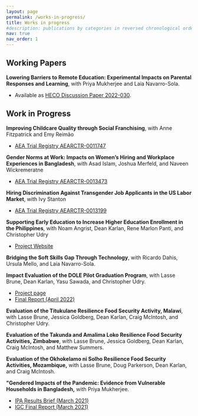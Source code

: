 ```yaml
---
layout: page
permalink: /works-in-progress/
title: Works in progress
#description: publications by categories in reversed chronological order. generated by jekyll-scholar.
nav: true
nav_order: 1
---
```



## Working Papers 

**Lowering Barriers to Remote Education: Experimental Impacts on Parental Responses and Learning**, with Priya Mukherjee and Laia Navarro-Sola. 
- Available as [HECO Discussion Paper 2022-030](http://humcap.uchicago.edu/RePEc/hka/wpaper/Beam_Mukherjee_Navarro-Sola_2022_lowering-barriers-remote-education.pdf).


## Work in Progress

**Improving Childcare Quality through Social Franchising**, with Anne Fitzpatrick and Emy Reimão
- [AEA Trial Registry AEARCTR-0011747](https://www.socialscienceregistry.org/trials/11747)

**Gender Norms at Work: Impacts on Women’s Hiring and Workplace Experiences in Bangladesh**, with Asad Islam, Joshua Merfeld, and Naveen Wickremeratne
- [AEA Trial Registry AEARCTR-0013473](https://www.socialscienceregistry.org/trials/13473)

**Hiring Discrimination Against Transgender Job Applicants in the US Labor Market**, with Ivy Stanton
- [AEA Trial Registry AEARCTR-0013199](https://www.socialscienceregistry.org/trials/13199)

**Supporting Early Education to Increase Higher Education Enrollment in the Philippines**, with Noam Angrist, Dean Karlan, Rene Marlon Panti, and Christopher Udry
- [Project Website](https://poverty-action.org/supporting-early-education-increase-higher-education-enrollment-philippines)

**Bridging the Soft Skills Gap Through Technology**, with Ricardo Dahis, Ursula Mello, and Laia Navarro-Sola.

**Impact Evaluation of the DOLE Pilot Graduation Program**, with Lasse Brune, Dean Karlan, Yasu Sawada, and Christopher Udry.
-  [Project page](https://poverty-action.org/productive-asset-transfers-and-coaching-can-improve-livelihoods-people-extreme-poverty-philippines)
- [Final Report (April 2022)](https://poverty-action.org/sites/default/files/2023-07/IPA%20DOLE%20Graduation%20Final%20Report_April%202022.pdf)

**Evaluation of the Titukulane Resilience Food Security Activity, Malawi**, with Lasse Brune, Jessica Goldberg, Dean Karlan, Craig McIntosh, and Christopher Udry.

**Evaluation of the Takunda and Amalima Loko Resilience Food Security Activities, Zimbabwe**, with Lasse Brune, Jessica Goldberg, Dean Karlan, Craig McIntosh, and Matthew Summers.

**Evaluation of the Okhokelamo ni Solho Resilience Food Security Activities, Mozambique,** with Lasse Brune, Doug Parkerson, Dean Karlan, and Craig McIntosh.

**"Gendered Impacts of the Pandemic: Evidence from Vulnerable Households in Bangladesh,** with Priya Mukherjee. 
- [IPA Results Brief (March 2021)](https://www.poverty-action.org/publication/policy-brief-impacts-pandemic-vulnerable-households-with-children-bangladesh)
- [IGC Final Report (March 2021)](https://www.theigc.org/sites/default/files/2021/04/Beam-et-al-March-2021-final-report.pdf)




